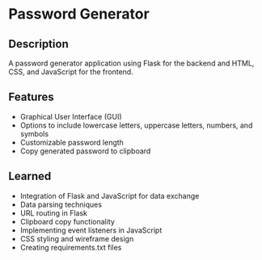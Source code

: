 # Password Generator

## Description
A password generator application using Flask for the backend and HTML, CSS, and JavaScript for the frontend.

## Features

- Graphical User Interface (GUI)
- Options to include lowercase letters, uppercase letters, numbers, and symbols
- Customizable password length
- Copy generated password to clipboard

## Learned
- Integration of Flask and JavaScript for data exchange
- Data parsing techniques
- URL routing in Flask
- Clipboard copy functionality
- Implementing event listeners in JavaScript
- CSS styling and wireframe design
- Creating requirements.txt files
